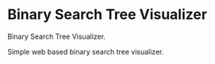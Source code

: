 # Binary Search Tree Visualizer
Binary Search Tree Visualizer.

Simple web based binary search tree visualizer.
